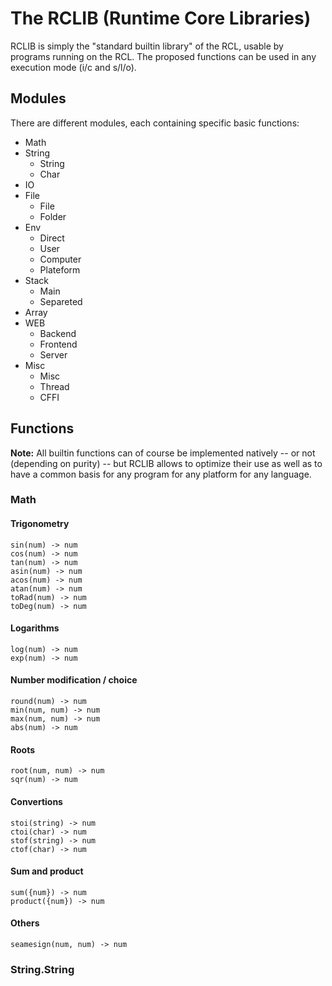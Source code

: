 # The RCLIB (Runtime Core Libraries)

RCLIB is simply the "standard builtin library" of the RCL, usable by programs running on the RCL. The proposed functions can be used in any execution mode (i/c and s/l/o).

## Modules
There are different modules, each containing specific basic functions:

 - Math
 - String
   - String
   - Char
 - IO
 - File
   - File
   - Folder
 - Env
   - Direct
   - User
   - Computer
   - Plateform
 - Stack
   - Main
   - Separeted
 - Array
 - WEB
   - Backend
   - Frontend
   - Server
 - Misc
   - Misc
   - Thread
   - CFFI

## Functions
**Note:** All builtin functions can of course be implemented natively -- or not (depending on purity) -- but RCLIB allows to optimize their use as well as to have a common basis for any program for any platform for any language.

### Math

#### Trigonometry
```
sin(num) -> num
cos(num) -> num
tan(num) -> num
asin(num) -> num
acos(num) -> num
atan(num) -> num
toRad(num) -> num
toDeg(num) -> num
```
#### Logarithms
```
log(num) -> num
exp(num) -> num
```
#### Number modification / choice
```
round(num) -> num
min(num, num) -> num
max(num, num) -> num
abs(num) -> num
```
#### Roots
```
root(num, num) -> num
sqr(num) -> num
```
#### Convertions
```
stoi(string) -> num
ctoi(char) -> num
stof(string) -> num
ctof(char) -> num
```
#### Sum and product
```
sum({num}) -> num
product({num}) -> num
```
#### Others
```
seamesign(num, num) -> num
```

### String.String
